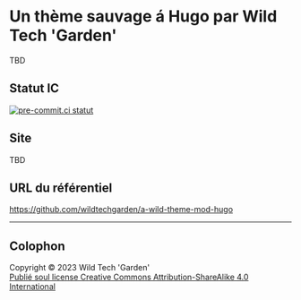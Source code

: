 # Un thème sauvage á Hugo par Wild Tech 'Garden'

TBD

## Statut IC

[![pre-commit.ci
statut](https://results.pre-commit.ci/badge/github/wildtechgarden/a-wild-theme-mod-hugo/main.svg)](https://results.pre-commit.ci/latest/github/wildtechgarden/a-wild-theme-mod-hugo/main)

## Site

TBD

## URL du référentiel

<https://github.com/wildtechgarden/a-wild-theme-mod-hugo>

-------

## Colophon

Copyright © 2023 Wild Tech 'Garden'  
[Publié soul license Creative Commons Attribution-ShareAlike 4.0
International](LICENSE)
